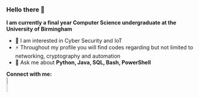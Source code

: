 ### Hello there 👋

<b>I am currently a final year Computer Science undergraduate at the University of Birmingham</b>
<br>
<ul>
  <li>🌱 I am interested in Cyber Security and IoT</li>
  <li>⚡ Throughout my profile you will find codes regarding but not limited to networking, cryptography and automation</li>
  <li>💬 Ask me about <b>Python, Java, SQL, Bash, PowerShell</b> </li>
</ul>

<b>Connect with me:</b>
<br>
<img src="https://content.linkedin.com/content/dam/me/business/en-us/amp/brand-site/v2/bg/LI-Bug.svg.original.svg" width="6%" height="10%"><a href="https://www.linkedin.com/in/efe-suner/"></a></img>

<!--
**efesuner12/efesuner12** is a ✨ _special_ ✨ repository because its `README.md` (this file) appears on your GitHub profile.

Here are some ideas to get you started:

- 🔭 I’m currently working on ...
- 🌱 I’m currently learning ...
- 👯 I’m looking to collaborate on ...
- 🤔 I’m looking for help with ...
- 💬 Ask me about ...
- 📫 How to reach me: ...
- 😄 Pronouns: ...
- ⚡ Fun fact: ...
-->

